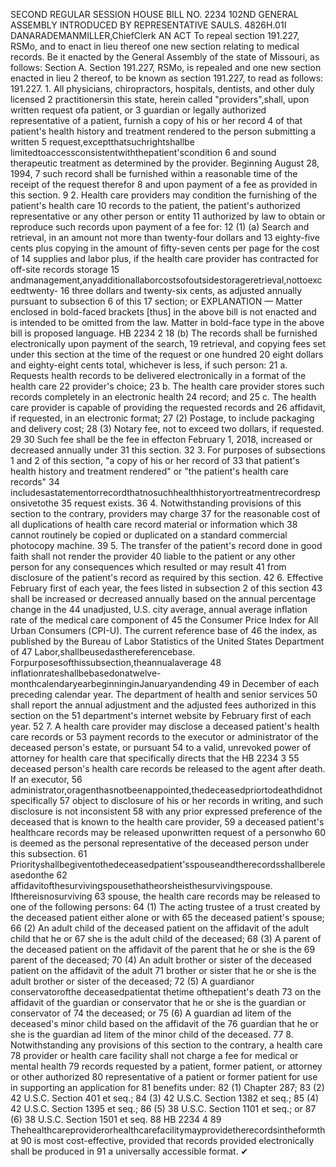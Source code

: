 SECOND REGULAR SESSION
HOUSE BILL NO. 2234
102ND GENERAL ASSEMBLY
INTRODUCED BY REPRESENTATIVE SAULS.
4826H.01I DANARADEMANMILLER,ChiefClerk
AN ACT
To repeal section 191.227, RSMo, and to enact in lieu thereof one new section relating to
medical records.
Be it enacted by the General Assembly of the state of Missouri, as follows:
Section A. Section 191.227, RSMo, is repealed and one new section enacted in lieu
2 thereof, to be known as section 191.227, to read as follows:
191.227. 1. All physicians, chiropractors, hospitals, dentists, and other duly licensed
2 practitionersin this state, herein called "providers",shall, upon written request ofa patient, or
3 guardian or legally authorized representative of a patient, furnish a copy of his or her record
4 of that patient's health history and treatment rendered to the person submitting a written
5 request,exceptthatsuchrightshallbe limitedtoaccessconsistentwiththepatient'scondition
6 and sound therapeutic treatment as determined by the provider. Beginning August 28, 1994,
7 such record shall be furnished within a reasonable time of the receipt of the request therefor
8 and upon payment of a fee as provided in this section.
9 2. Health care providers may condition the furnishing of the patient's health care
10 records to the patient, the patient's authorized representative or any other person or entity
11 authorized by law to obtain or reproduce such records upon payment of a fee for:
12 (1) (a) Search and retrieval, in an amount not more than twenty-four dollars and
13 eighty-five cents plus copying in the amount of fifty-seven cents per page for the cost of
14 supplies and labor plus, if the health care provider has contracted for off-site records storage
15 andmanagement,anyadditionallaborcostsofoutsidestorageretrieval,nottoexceedtwenty-
16 three dollars and twenty-six cents, as adjusted annually pursuant to subsection 6 of this
17 section; or
EXPLANATION — Matter enclosed in bold-faced brackets [thus] in the above bill is not enacted and is
intended to be omitted from the law. Matter in bold-face type in the above bill is proposed language.
HB 2234 2
18 (b) The records shall be furnished electronically upon payment of the search,
19 retrieval, and copying fees set under this section at the time of the request or one hundred
20 eight dollars and eighty-eight cents total, whichever is less, if such person:
21 a. Requests health records to be delivered electronically in a format of the health care
22 provider's choice;
23 b. The health care provider stores such records completely in an electronic health
24 record; and
25 c. The health care provider is capable of providing the requested records and
26 affidavit, if requested, in an electronic format;
27 (2) Postage, to include packaging and delivery cost;
28 (3) Notary fee, not to exceed two dollars, if requested.
29
30 Such fee shall be the fee in effecton February 1, 2018, increased or decreased annually under
31 this section.
32 3. For purposes of subsections 1 and 2 of this section, "a copy of his or her record of
33 that patient's health history and treatment rendered" or "the patient's health care records"
34 includesastatementorrecordthatnosuchhealthhistoryortreatmentrecordresponsivetothe
35 request exists.
36 4. Notwithstanding provisions of this section to the contrary, providers may charge
37 for the reasonable cost of all duplications of health care record material or information which
38 cannot routinely be copied or duplicated on a standard commercial photocopy machine.
39 5. The transfer of the patient's record done in good faith shall not render the provider
40 liable to the patient or any other person for any consequences which resulted or may result
41 from disclosure of the patient's record as required by this section.
42 6. Effective February first of each year, the fees listed in subsection 2 of this section
43 shall be increased or decreased annually based on the annual percentage change in the
44 unadjusted, U.S. city average, annual average inflation rate of the medical care component of
45 the Consumer Price Index for All Urban Consumers (CPI-U). The current reference base of
46 the index, as published by the Bureau of Labor Statistics of the United States Department of
47 Labor,shallbeusedasthereferencebase. Forpurposesofthissubsection,theannualaverage
48 inflationrateshallbebasedonatwelve-monthcalendaryearbeginninginJanuaryandending
49 in December of each preceding calendar year. The department of health and senior services
50 shall report the annual adjustment and the adjusted fees authorized in this section on the
51 department's internet website by February first of each year.
52 7. A health care provider may disclose a deceased patient's health care records or
53 payment records to the executor or administrator of the deceased person's estate, or pursuant
54 to a valid, unrevoked power of attorney for health care that specifically directs that the
HB 2234 3
55 deceased person's health care records be released to the agent after death. If an executor,
56 administrator,oragenthasnotbeenappointed,thedeceasedpriortodeathdidnotspecifically
57 object to disclosure of his or her records in writing, and such disclosure is not inconsistent
58 with any prior expressed preference of the deceased that is known to the health care provider,
59 a deceased patient's healthcare records may be released uponwritten request of a personwho
60 is deemed as the personal representative of the deceased person under this subsection.
61 Priorityshallbegiventothedeceasedpatient'sspouseandtherecordsshallbereleasedonthe
62 affidavitofthesurvivingspousethatheorsheisthesurvivingspouse. Ifthereisnosurviving
63 spouse, the health care records may be released to one of the following persons:
64 (1) The acting trustee of a trust created by the deceased patient either alone or with
65 the deceased patient's spouse;
66 (2) An adult child of the deceased patient on the affidavit of the adult child that he or
67 she is the adult child of the deceased;
68 (3) A parent of the deceased patient on the affidavit of the parent that he or she is the
69 parent of the deceased;
70 (4) An adult brother or sister of the deceased patient on the affidavit of the adult
71 brother or sister that he or she is the adult brother or sister of the deceased;
72 (5) A guardianor conservatorofthe deceasedpatientat thetime ofthepatient's death
73 on the affidavit of the guardian or conservator that he or she is the guardian or conservator of
74 the deceased; or
75 (6) A guardian ad litem of the deceased's minor child based on the affidavit of the
76 guardian that he or she is the guardian ad litem of the minor child of the deceased.
77 8. Notwithstanding any provisions of this section to the contrary, a health care
78 provider or health care facility shall not charge a fee for medical or mental health
79 records requested by a patient, former patient, or attorney or other authorized
80 representative of a patient or former patient for use in supporting an application for
81 benefits under:
82 (1) Chapter 287;
83 (2) 42 U.S.C. Section 401 et seq.;
84 (3) 42 U.S.C. Section 1382 et seq.;
85 (4) 42 U.S.C. Section 1395 et seq.;
86 (5) 38 U.S.C. Section 1101 et seq.; or
87 (6) 38 U.S.C. Section 1501 et seq.
88
HB 2234 4
89 Thehealthcareproviderorhealthcarefacilitymayprovidetherecordsintheformthat
90 is most cost-effective, provided that records provided electronically shall be produced in
91 a universally accessible format.
✔